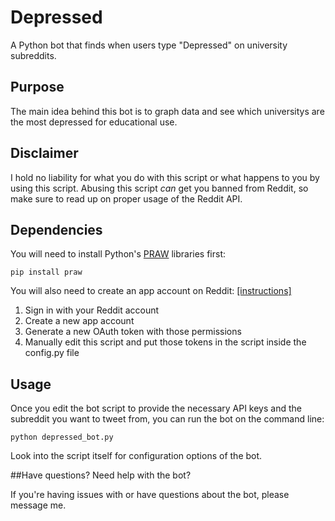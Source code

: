 # Depressed

A Python bot that finds when users type "Depressed" on university subreddits.

## Purpose
The main idea behind this bot is to graph data and see which universitys are the most depressed for educational use.

## Disclaimer

I hold no liability for what you do with this script or what happens to you by using this script. Abusing this script *can* get you banned from Reddit, so make sure to read up on proper usage of the Reddit API.

## Dependencies

You will need to install Python's [PRAW](https://praw.readthedocs.org/en/) libraries first:

    pip install praw
    
You will also need to create an app account on Reddit: [[instructions]](https://www.reddit.com/dev/api)

1. Sign in with your Reddit account
2. Create a new app account
4. Generate a new OAuth token with those permissions
5. Manually edit this script and put those tokens in the script inside the config.py file

## Usage

Once you edit the bot script to provide the necessary API keys and the subreddit you want to tweet from, you can run the bot on the command line:

    python depressed_bot.py
 
Look into the script itself for configuration options of the bot.

##Have questions? Need help with the bot?

If you're having issues with or have questions about the bot, please message me.
